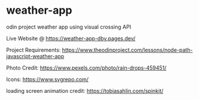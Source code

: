 # weather-app
 odin project weather app using visual crossing API

Live Website @ https://weather-app-dby.pages.dev/

Project Requirements: https://www.theodinproject.com/lessons/node-path-javascript-weather-app

Photo Credit: https://www.pexels.com/photo/rain-drops-459451/

Icons: https://www.svgrepo.com/

loading screen animation credit: https://tobiasahlin.com/spinkit/